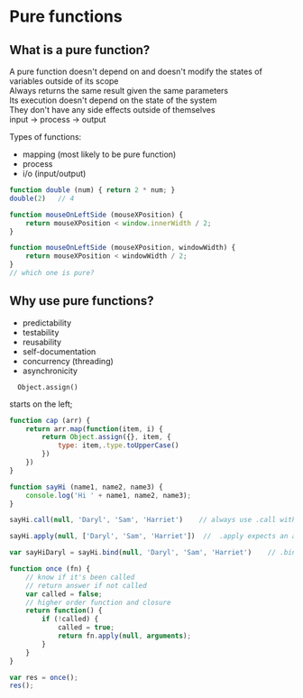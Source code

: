 # Pure functions
## What is a pure function?
A pure function doesn't depend on and doesn't modify the states of variables outside of its scope  
Always returns the same result given the same parameters  
Its execution doesn't depend on the state of the system  
They don't have any side effects outside of themselves  
input -> process -> output

Types of functions:
  - mapping (most likely to be pure function)
  - process
  - i/o (input/output)

```javascript
function double (num) { return 2 * num; }
double(2)   // 4
```

```javascript
function mouseOnLeftSide (mouseXPosition) {
    return mouseXPosition < window.innerWidth / 2;
}

function mouseOnLeftSide (mouseXPosition, windowWidth) {
    return mouseXPosition < windowWidth / 2;
}
// which one is pure?
```

## Why use pure functions?
  - predictability
  - testability
  - reusability
  - self-documentation
  - concurrency (threading)
  - asynchronicity

```
  Object.assign()
```
starts on the left;

```javascript
function cap (arr) {
    return arr.map(function(item, i) {
        return Object.assign({}, item, {
            type: item,.type.toUpperCase()
        })
    })
}
```
```javascript
function sayHi (name1, name2, name3) {
    console.log('Hi ' + name1, name2, name3);
}

sayHi.call(null, 'Daryl', 'Sam', 'Harriet')    // always use .call with the first argument as null, for now

sayHi.apply(null, ['Daryl', 'Sam', 'Harriet'])  //  .apply expects an array whereas call expects a comma-separated list

var sayHiDaryl = sayHi.bind(null, 'Daryl', 'Sam', 'Harriet')    // .bind binds the function to a variable that can then be called as a function
```

```javascript
function once (fn) {
    // know if it's been called
    // return answer if not called
    var called = false;
    // higher order function and closure
    return function() {
        if (!called) {
            called = true;
            return fn.apply(null, arguments);
        }
    }
}

var res = once();
res();